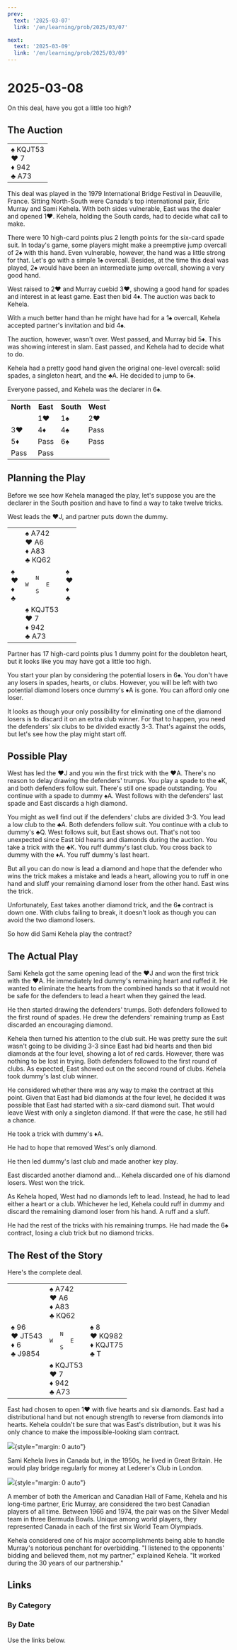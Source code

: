 ```yaml
---
prev:
  text: '2025-03-07'
  link: '/en/learning/prob/2025/03/07'

next:
  text: '2025-03-09'
  link: '/en/learning/prob/2025/03/09'
---
```


# 2025-03-08

On this deal, have you got a little too high?

<Badge type="warning" text="Play"/>

## The Auction

<table class="hand">
	<tr>
		<td>♠ KQJT53<br>♥ 7<br>♦ 942<br>♣ A73</td>
	</tr>
</table>

This deal was played in the 1979 International Bridge Festival in Deauville, France. Sitting North-South were Canada's top international pair, Eric Murray and Sami Kehela. With both sides vulnerable, East was the dealer and opened 1♥. Kehela, holding the South cards, had to decide what call to make.

There were 10 high-card points plus 2 length points for the six-card spade suit. In today's game, some players might make a preemptive jump overcall of 2♠ with this hand. Even vulnerable, however, the hand was a little strong for that. Let's go with a simple 1♠ overcall. Besides, at the time this deal was played, 2♠ would have been an intermediate jump overcall, showing a very good hand.

West raised to 2♥ and Murray cuebid 3♥, showing a good hand for spades and interest in at least game. East then bid 4♦. The auction was back to Kehela.

With a much better hand than he might have had for a 1♠ overcall, Kehela accepted partner's invitation and bid 4♠.

The auction, however, wasn't over. West passed, and Murray bid 5♦. This was showing interest in slam. East passed, and Kehela had to decide what to do.

Kehela had a pretty good hand given the original one-level overcall: solid spades, a singleton heart, and the ♣A. He decided to jump to 6♠.

Everyone passed, and Kehela was the declarer in 6♠.

<table class="auction">
	<tr>
		<th>North</th>
		<th>East</th>
		<th>South</th>
		<th>West</th>
	</tr>
	<tr>
		<td></td>
		<td>1♥</td>
		<td>1♠</td>
		<td>2♥</td>
	</tr>
	<tr>
		<td>3♥</td>
		<td>4♦</td>
		<td>4♠</td>
		<td>Pass</td>
	</tr>
	<tr>
		<td>5♦</td>
		<td>Pass</td>
		<td>6♠</td>
		<td>Pass</td>
	</tr>
	<tr>
		<td>Pass</td>
		<td>Pass</td>
		<td></td>
		<td></td>
	</tr>
</table>

## Planning the Play

Before we see how Kehela managed the play, let's suppose you are the declarer in the South position and have to find a way to take twelve tricks.

West leads the ♥J, and partner puts down the dummy.

<table class="deal">
	<tr>
		<td></td>
		<td>♠ A742<br>♥ A6<br>♦ A83<br>♣ KQ62</td>
		<td></td>
	</tr>
	<tr>
		<td>♠ <br>♥ <br>♦ <br>♣ </td>
		<td><pre>   N<br>W     E<br>   S</pre></td>
		<td>♠ <br>♥ <br>♦ <br>♣ </td>
	</tr>
	<tr>
		<td></td>
		<td>♠ KQJT53<br>♥ 7<br>♦ 942<br>♣ A73</td>
		<td></td>
	</tr>
</table>

Partner has 17 high-card points plus 1 dummy point for the doubleton heart, but it looks like you may have got a little too high.

You start your plan by considering the potential losers in 6♠. You don't have any losers in spades, hearts, or clubs. However, you will be left with two potential diamond losers once dummy's ♦A is gone. You can afford only one loser.

It looks as though your only possibility for eliminating one of the diamond losers is to discard it on an extra club winner. For that to happen, you need the defenders' six clubs to be divided exactly 3-3. That's against the odds, but let's see how the play might start off.

## Possible Play

West has led the ♥J and you win the first trick with the ♥A. There's no reason to delay drawing the defenders' trumps. You play a spade to the ♠K, and both defenders follow suit. There's still one spade outstanding. You continue with a spade to dummy ♠A. West follows with the defenders' last spade and East discards a high diamond.

You might as well find out if the defenders' clubs are divided 3-3. You lead a low club to the ♣A. Both defenders follow suit. You continue with a club to dummy's ♣Q. West follows suit, but East shows out. That's not too unexpected since East bid hearts and diamonds during the auction. You take a trick with the ♣K. You ruff dummy's last club. You cross back to dummy with the ♦A. You ruff dummy's last heart.

But all you can do now is lead a diamond and hope that the defender who wins the trick makes a mistake and leads a heart, allowing you to ruff in one hand and sluff your remaining diamond loser from the other hand. East wins the trick.

Unfortunately, East takes another diamond trick, and the 6♠ contract is down one. With clubs failing to break, it doesn't look as though you can avoid the two diamond losers.

So how did Sami Kehela play the contract?

## The Actual Play

Sami Kehela got the same opening lead of the ♥J and won the first trick with the ♥A. He immediately led dummy's remaining heart and ruffed it. He wanted to eliminate the hearts from the combined hands so that it would not be safe for the defenders to lead a heart when they gained the lead.

He then started drawing the defenders' trumps. Both defenders followed to the first round of spades. He drew the defenders' remaining trump as East discarded an encouraging diamond.

Kehela then turned his attention to the club suit. He was pretty sure the suit wasn't going to be dividing 3-3 since East had bid hearts and then bid diamonds at the four level, showing a lot of red cards. However, there was nothing to be lost in trying. Both defenders followed to the first round of clubs. As expected, East showed out on the second round of clubs. Kehela took dummy's last club winner.

He considered whether there was any way to make the contract at this point. Given that East had bid diamonds at the four level, he decided it was possible that East had started with a six-card diamond suit. That would leave West with only a singleton diamond. If that were the case, he still had a chance.

He took a trick with dummy's ♦A.

He had to hope that removed West's only diamond.

He then led dummy's last club and made another key play.

East discarded another diamond and... Kehela discarded one of his diamond losers. West won the trick.

As Kehela hoped, West had no diamonds left to lead. Instead, he had to lead either a heart or a club. Whichever he led, Kehela could ruff in dummy and discard the remaining diamond loser from his hand. A ruff and a sluff.

He had the rest of the tricks with his remaining trumps. He had made the 6♠ contract, losing a club trick but no diamond tricks.

## The Rest of the Story

Here's the complete deal.

<table class="deal">
	<tr>
		<td></td>
		<td>♠ A742<br>♥ A6<br>♦ A83<br>♣ KQ62</td>
		<td></td>
	</tr>
	<tr>
		<td>♠ 96<br>♥ JT543<br>♦ 6<br>♣ J9854</td>
		<td><pre>   N<br>W     E<br>   S</pre></td>
		<td>♠ 8<br>♥ KQ982<br>♦ KQJT75<br>♣ T</td>
	</tr>
	<tr>
		<td></td>
		<td>♠ KQJT53<br>♥ 7<br>♦ 942<br>♣ A73</td>
		<td></td>
	</tr>
</table>

East had chosen to open 1♥ with five hearts and six diamonds. East had a distributional hand but not enough strength to reverse from diamonds into hearts. Kehela couldn't be sure that was East's distribution, but it was his only chance to make the impossible-looking slam contract.

![](/image/2025/03/08/Kehela.png){style="margin: 0 auto"}

Sami Kehela lives in Canada but, in the 1950s, he lived in Great Britain. He would play bridge regularly for money at Lederer's Club in London.

![](/image/2025/03/08/Kehela-Murray.png){style="margin: 0 auto"}

A member of both the American and Canadian Hall of Fame, Kehela and his long-time partner, Eric Murray, are considered the two best Canadian players of all time. Between 1966 and 1974, the pair was on the Silver Medal team in three Bermuda Bowls. Unique among world players, they represented Canada in each of the first six World Team Olympiads.

Kehela considered one of his major accomplishments being able to handle Murray's notorious penchant for overbidding. "I listened to the opponents' bidding and believed them, not my partner," explained Kehela. "It worked during the 30 years of our partnership."

## Links

[<Badge type="tip" text="Go to Practice"/>](/en/practice/prob/2025/03/08)

### By Category

[<Badge type="tip" text="<--"/>](/en/learning/prob/2025/03/07)
[<Badge type="tip" text="Calendar"/>](/en/learning/calendar/2025/03)
[<Badge type="tip" text="-->"/>](/en/learning/prob/2025/03/10)

### By Date

Use the links below.